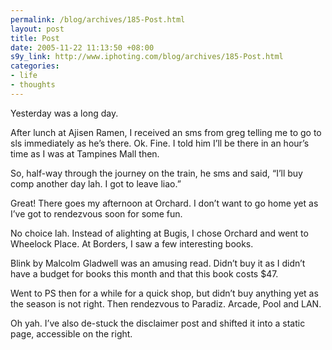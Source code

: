 ```yaml
--- 
permalink: /blog/archives/185-Post.html
layout: post
title: Post
date: 2005-11-22 11:13:50 +08:00
s9y_link: http://www.iphoting.com/blog/archives/185-Post.html
categories: 
- life
- thoughts
---
```

<p class="whiteline"><p>Yesterday was a long day.</p>
</p><p class="whiteline"><p>After lunch at Ajisen Ramen, I received an sms from greg telling me to go to sls immediately as he&#8217;s there. Ok. Fine. I told him I&#8217;ll be there in an hour&#8217;s time as I was at Tampines Mall then.</p>
</p><p class="whiteline"><p>So, half-way through the journey on the train, he sms and said, &#8220;I&#8217;ll buy comp another day lah. I got to leave liao.&#8221;</p>
</p><p class="whiteline"><p>Great! There goes my afternoon at Orchard. I don&#8217;t want to go home yet as I&#8217;ve got to rendezvous soon for some fun.</p>
</p><p class="whiteline"><p>No choice lah. Instead of alighting at Bugis, I chose Orchard and went to Wheelock Place. At Borders, I saw a few interesting books.</p>
</p><p class="whiteline"><p>Blink by Malcolm Gladwell was an amusing read. Didn&#8217;t buy it as I didn&#8217;t have a budget for books this month and that this book costs $47.</p>
</p><p class="whiteline"><p>Went to PS then for a while for a quick shop, but didn&#8217;t buy anything yet as the season is not right. Then rendezvous to Paradiz. Arcade, Pool and LAN.</p>
</p><p class="break"><p>Oh yah. I&#8217;ve also de-stuck the disclaimer post and shifted it into a static page, accessible on the right.</p></p>
